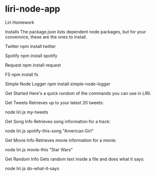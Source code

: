 # liri-node-app
Liri Homework


Installs
The package.json lists dependent node packages, but for your convenvice, these are the ones to install.

Twitter
npm install twitter

Spotify
npm install spotify

Request
npm install request

FS
npm install fs

Simple Node Logger
npm install simple-node-logger

Get Started
Here's a quick rundom of the commands you can use in LIRI.

Get Tweets
Retrieves up to your latest 20 tweets:

node liri.js my-tweets

Get Song Info
Retrieves song information for a track:

node liri.js spotify-this-song "American Girl"

Get Movie Info
Retrieves movie information for a movie:

node liri.js movie-this "Star Wars"

Get Random Info
Gets random text inside a file and does what it says:

node liri.js do-what-it-says
